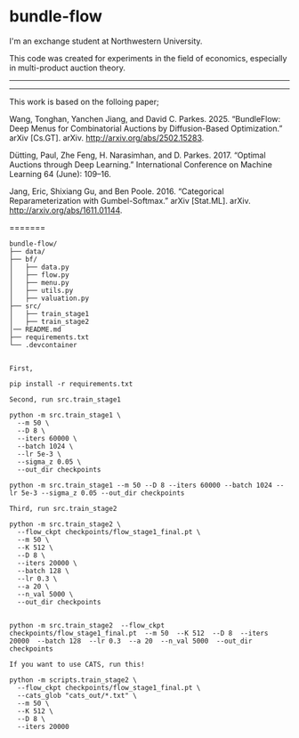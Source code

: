 # bundle-flow
I'm an exchange student at Northwestern University.  

This code was created for experiments in the field of economics, especially in multi-product auction theory.

---------------------------------------------------------------------------------------------------------------------------------------------------------------------------------------------
---------------------------------------------------------------------------------------------------------------------------------------------------------------------------------------------
This work is based on the folloing paper;   

Wang, Tonghan, Yanchen Jiang, and David C. Parkes. 2025. “BundleFlow: Deep Menus for Combinatorial Auctions by Diffusion-Based Optimization.” arXiv [Cs.GT]. arXiv. http://arxiv.org/abs/2502.15283.

Dütting, Paul, Zhe Feng, H. Narasimhan, and D. Parkes. 2017. “Optimal Auctions through Deep Learning.” International Conference on Machine Learning 64 (June): 109–16.

Jang, Eric, Shixiang Gu, and Ben Poole. 2016. “Categorical Reparameterization with Gumbel-Softmax.” arXiv [Stat.ML]. arXiv. http://arxiv.org/abs/1611.01144.

=======

```
bundle-flow/
├── data/ 
├── bf/ 
│   ├── data.py
│   ├── flow.py
│   ├── menu.py
│   ├── utils.py
│   ├── valuation.py
├── src/ 
│   ├── train_stage1
│   ├── train_stage2
│── README.md
├── requirements.txt         
└── .devcontainer         


First,  

pip install -r requirements.txt

Second, run src.train_stage1  

python -m src.train_stage1 \
  --m 50 \
  --D 8 \
  --iters 60000 \
  --batch 1024 \
  --lr 5e-3 \
  --sigma_z 0.05 \
  --out_dir checkpoints

python -m src.train_stage1 --m 50 --D 8 --iters 60000 --batch 1024 --lr 5e-3 --sigma_z 0.05 --out_dir checkpoints

Third, run src.train_stage2  

python -m src.train_stage2 \
  --flow_ckpt checkpoints/flow_stage1_final.pt \
  --m 50 \
  --K 512 \
  --D 8 \
  --iters 20000 \
  --batch 128 \
  --lr 0.3 \
  --a 20 \
  --n_val 5000 \
  --out_dir checkpoints


python -m src.train_stage2  --flow_ckpt checkpoints/flow_stage1_final.pt  --m 50  --K 512  --D 8  --iters 20000  --batch 128  --lr 0.3  --a 20  --n_val 5000  --out_dir checkpoints

If you want to use CATS, run this!  

python -m scripts.train_stage2 \
  --flow_ckpt checkpoints/flow_stage1_final.pt \
  --cats_glob "cats_out/*.txt" \
  --m 50 \
  --K 512 \
  --D 8 \
  --iters 20000

```